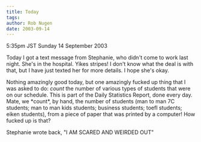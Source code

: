 ```yaml
---
title: Today
tags: 
author: Rob Nugen
date: 2003-09-14
---
```


<p class=date>5:35pm JST Sunday 14 September 2003</p>

<p>Today I got a text message from Stephanie, who didn't come to work
last night.  She's in the hospital.  Yikes stripes!  I don't know what
the deal is with that, but I have just texted her for more details.  I
hope she's okay.</p>

<p>Nothing amazingly good today, but one amazingly fucked up thing
that I was asked to do: <em>count</em> the number of various types of
students that were on our schedule.  This is part of the Daily
Statistics Report, done every day.  Mate, we *count*, by hand, the
number of students (man to man 7C students; man to man kids students;
business students; toefl students; eiken students), from a piece of
paper that was printed by a computer!  How fucked up is that?</p>

<p>Stephanie wrote back, "I AM SCARED AND WEIRDED OUT"</p>

